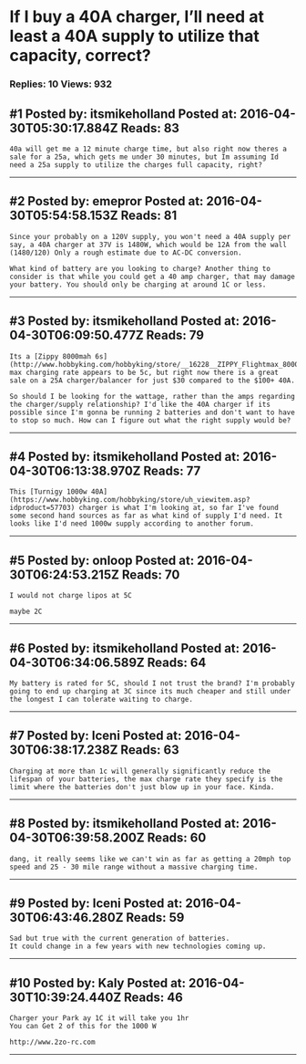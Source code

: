 # If I buy a 40A charger, I&rsquo;ll need at least a 40A supply to utilize that capacity, correct?

### Replies: 10 Views: 932

## \#1 Posted by: itsmikeholland Posted at: 2016-04-30T05:30:17.884Z Reads: 83

```
40a will get me a 12 minute charge time, but also right now theres a sale for a 25a, which gets me under 30 minutes, but Im assuming Id need a 25a supply to utilize the charges full capacity, right?
```

---
## \#2 Posted by: emepror Posted at: 2016-04-30T05:54:58.153Z Reads: 81

```
Since your probably on a 120V supply, you won't need a 40A supply per say, a 40A charger at 37V is 1480W, which would be 12A from the wall (1480/120) Only a rough estimate due to AC-DC conversion. 

What kind of battery are you looking to charge? Another thing to consider is that while you could get a 40 amp charger, that may damage your battery. You should only be charging at around 1C or less.
```

---
## \#3 Posted by: itsmikeholland Posted at: 2016-04-30T06:09:50.477Z Reads: 79

```
Its a [Zippy 8000mah 6s](http://www.hobbyking.com/hobbyking/store/__16228__ZIPPY_Flightmax_8000mAh_6S1P_30C.html), max charging rate appears to be 5c, but right now there is a great sale on a 25A charger/balancer for just $30 compared to the $100+ 40A. 

So should I be looking for the wattage, rather than the amps regarding the charger/supply relationship? I'd like the 40A charger if its possible since I'm gonna be running 2 batteries and don't want to have to stop so much. How can I figure out what the right supply would be?
```

---
## \#4 Posted by: itsmikeholland Posted at: 2016-04-30T06:13:38.970Z Reads: 77

```
This [Turnigy 1000w 40A](https://www.hobbyking.com/hobbyking/store/uh_viewitem.asp?idproduct=57703) charger is what I'm looking at, so far I've found some second hand sources as far as what kind of supply I'd need. It looks like I'd need 1000w supply according to another forum.
```

---
## \#5 Posted by: onloop Posted at: 2016-04-30T06:24:53.215Z Reads: 70

```
I would not charge lipos at 5C

maybe 2C
```

---
## \#6 Posted by: itsmikeholland Posted at: 2016-04-30T06:34:06.589Z Reads: 64

```
My battery is rated for 5C, should I not trust the brand? I'm probably going to end up charging at 3C since its much cheaper and still under the longest I can tolerate waiting to charge.
```

---
## \#7 Posted by: Iceni Posted at: 2016-04-30T06:38:17.238Z Reads: 63

```
Charging at more than 1c will generally significantly reduce the lifespan of your batteries, the max charge rate they specify is the limit where the batteries don't just blow up in your face. Kinda.
```

---
## \#8 Posted by: itsmikeholland Posted at: 2016-04-30T06:39:58.200Z Reads: 60

```
dang, it really seems like we can't win as far as getting a 20mph top speed and 25 - 30 mile range without a massive charging time.
```

---
## \#9 Posted by: Iceni Posted at: 2016-04-30T06:43:46.280Z Reads: 59

```
Sad but true with the current generation of batteries.
It could change in a few years with new technologies coming up.
```

---
## \#10 Posted by: Kaly Posted at: 2016-04-30T10:39:24.440Z Reads: 46

```
Charger your Park ay 1C it will take you 1hr
You can Get 2 of this for the 1000 W

http://www.2zo-rc.com
```

---
